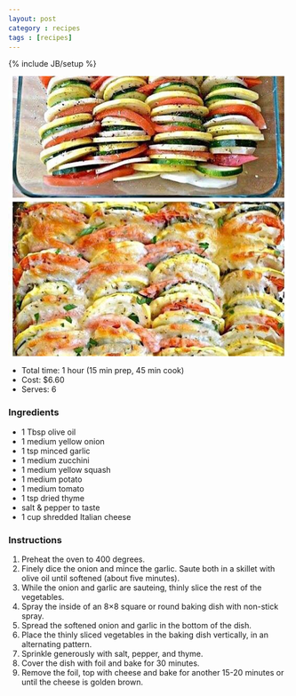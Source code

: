 ```yaml
---
layout: post
category : recipes
tags : [recipes]
---
```

{% include JB/setup %}

![Summer Vegetable Tian](https://github.com/janoside/janoside.github.io/blob/master/assets/images/summer-vegetable-tian.jpg?raw=true)

* Total time: 1 hour (15 min prep, 45 min cook)
* Cost: $6.60
* Serves: 6

### Ingredients

* 1 Tbsp olive oil
* 1 medium yellow onion
* 1 tsp minced garlic
* 1 medium zucchini
* 1 medium yellow squash
* 1 medium potato
* 1 medium tomato
* 1 tsp dried thyme
* salt & pepper to taste
* 1 cup shredded Italian cheese

### Instructions

1. Preheat the oven to 400 degrees.
2. Finely dice the onion and mince the garlic. Saute both in a skillet with olive oil until softened (about five minutes).
3. While the onion and garlic are sauteing, thinly slice the rest of the vegetables.
4. Spray the inside of an 8×8 square or round baking dish with non-stick spray.
5. Spread the softened onion and garlic in the bottom of the dish.
6. Place the thinly sliced vegetables in the baking dish vertically, in an alternating pattern.
7. Sprinkle generously with salt, pepper, and thyme.
8. Cover the dish with foil and bake for 30 minutes.
9. Remove the foil, top with cheese and bake for another 15-20 minutes or until the cheese is golden brown.
